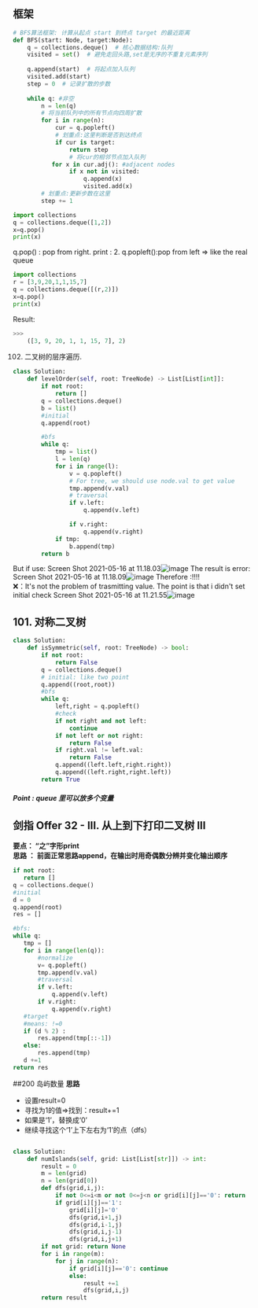## 框架
```python
# BFS算法框架: 计算从起点 start 到终点 target 的最近距离
def BFS(start: Node, target:Node):
    q = collections.deque()  # 核心数据结构:队列
    visited = set()  # 避免走回头路,set是无序的不重复元素序列
    
    q.append(start)  # 将起点加入队列
    visited.add(start)
    step = 0  # 记录扩散的步数
    
    while q: #非空
        n = len(q)
        # 将当前队列中的所有节点向四周扩散
        for i in range(n):
            cur = q.popleft()
            # 划重点:这里判断是否到达终点
            if cur is target:
                return step
                # 将cur的相邻节点加入队列
           for x in cur.adj(): #adjacent nodes
                if x not in visited:
                    q.append(x)
                    visited.add(x)
        # 划重点:更新步数在这里
        step += 1
```
```python
import collections
q = collections.deque([1,2])
x=q.pop()
print(x)

```
q.pop() : pop from right. 
print : 2. 
q.popleft():pop from left => like the real queue

```python
import collections
r = [3,9,20,1,1,15,7]
q = collections.deque([(r,2)])
x=q.pop()
print(x)
```
Result:
```python
>>>
    ([3, 9, 20, 1, 1, 15, 7], 2)
```
102. 二叉树的层序遍历. 
```python
class Solution:
    def levelOrder(self, root: TreeNode) -> List[List[int]]:
        if not root:
            return []
        q = collections.deque()
        b = list()
        #initial
        q.append(root)

        #bfs
        while q:
            tmp = list()
            l = len(q)
            for i in range(l):
                v = q.popleft()
                # For tree, we should use node.val to get value
                tmp.append(v.val)
                # traversal
                if v.left:
                    q.append(v.left)

                if v.right:
                    q.append(v.right)
            if tmp:
                b.append(tmp)
        return b
```
But if use:
Screen Shot 2021-05-16 at 11.18.03![image](https://user-images.githubusercontent.com/73490814/118392168-6db60000-b638-11eb-999c-7cfb20c3aa9c.png)
The result is error:
Screen Shot 2021-05-16 at 11.18.09![image](https://user-images.githubusercontent.com/73490814/118392174-77d7fe80-b638-11eb-93d6-cc06952296ce.png)
Therefore :!!!!  
❌：It's not the problem of trasmitting value. 
The point is that i didn't set initial check
Screen Shot 2021-05-16 at 11.21.55![image](https://user-images.githubusercontent.com/73490814/118392278-22502180-b639-11eb-92a3-5f1570512b30.png)
## 101. 对称二叉树  
```python
class Solution:
    def isSymmetric(self, root: TreeNode) -> bool:
        if not root:
            return False
        q = collections.deque()
        # initial: like two point
        q.append((root,root))
        #bfs
        while q:
            left,right = q.popleft()               
            #check
            if not right and not left:
                continue
            if not left or not right:
                return False 
            if right.val != left.val:
                return False
            q.append((left.left,right.right))
            q.append((left.right,right.left))
        return True
 ```
 #####  Point : queue 里可以放多个变量
 ## 剑指 Offer 32 - III. 从上到下打印二叉树 III 
 **要点： “之”字形print**   
 **思路 ： 前面正常思路append，在输出时用奇偶数分辨并变化输出顺序**
 ```python
 if not root:
    return []
q = collections.deque()
#initial
d = 0
q.append(root)
res = []

#bfs:
while q:
    tmp = []            
    for i in range(len(q)):
        #normalize
        v= q.popleft()
        tmp.append(v.val)
        #traversal
        if v.left:
            q.append(v.left)
        if v.right:
            q.append(v.right)
    #target
    #means: !=0
    if (d % 2) :
        res.append(tmp[::-1])
    else:
        res.append(tmp)           
    d +=1                 
return res
 ```
 ##200 岛屿数量
 **思路**
 * 设置result=0
 * 寻找为1的值=>找到：result+=1
 * 如果是‘1’，替换成‘0’
 * 继续寻找这个‘1’上下左右为‘1’的点（dfs）
```python

class Solution:
    def numIslands(self, grid: List[List[str]]) -> int:
        result = 0
        m = len(grid)
        n = len(grid[0])
        def dfs(grid,i,j):
            if not 0<=i<m or not 0<=j<n or grid[i][j]=='0': return
            if grid[i][j]=='1':
                grid[i][j]='0'
                dfs(grid,i+1,j)
                dfs(grid,i-1,j)
                dfs(grid,i,j-1)
                dfs(grid,i,j+1)
        if not grid: return None
        for i in range(m):
            for j in range(n):
                if grid[i][j]=='0': continue
                else: 
                    result +=1
                    dfs(grid,i,j)
        return result
```
